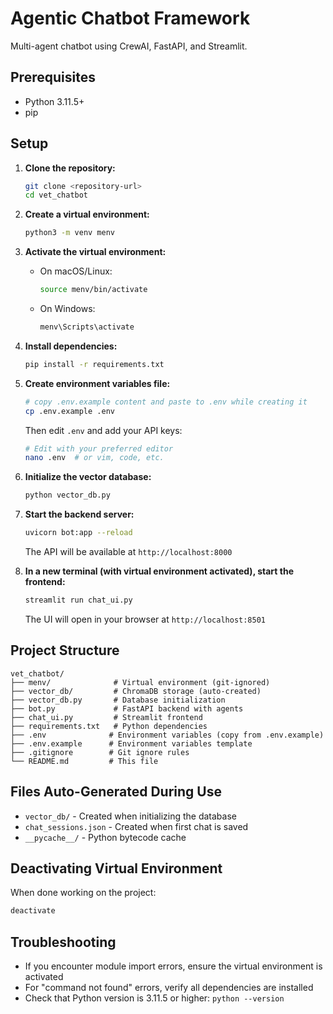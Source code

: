# Agentic Chatbot Framework

Multi-agent chatbot using CrewAI, FastAPI, and Streamlit.

## Prerequisites

- Python 3.11.5+
- pip

## Setup

1. **Clone the repository:**
   ```bash
   git clone <repository-url>
   cd vet_chatbot
   ```

2. **Create a virtual environment:**
   ```bash
   python3 -m venv menv
   ```

3. **Activate the virtual environment:**
   - On macOS/Linux:
     ```bash
     source menv/bin/activate
     ```
   - On Windows:
     ```bash
     menv\Scripts\activate
     ```

4. **Install dependencies:**
   ```bash
   pip install -r requirements.txt
   ```

5. **Create environment variables file:**
   ```bash
   # copy .env.example content and paste to .env while creating it
   cp .env.example .env
   ```
   Then edit `.env` and add your API keys:
   ```bash
   # Edit with your preferred editor
   nano .env  # or vim, code, etc.
   ```

6. **Initialize the vector database:**
   ```bash
   python vector_db.py
   ```

7. **Start the backend server:**
   ```bash
   uvicorn bot:app --reload
   ```
   The API will be available at `http://localhost:8000`

8. **In a new terminal (with virtual environment activated), start the frontend:**
   ```bash
   streamlit run chat_ui.py
   ```
   The UI will open in your browser at `http://localhost:8501`

## Project Structure

```
vet_chatbot/
├── menv/              # Virtual environment (git-ignored)
├── vector_db/         # ChromaDB storage (auto-created)
├── vector_db.py       # Database initialization
├── bot.py             # FastAPI backend with agents
├── chat_ui.py         # Streamlit frontend
├── requirements.txt   # Python dependencies
├── .env              # Environment variables (copy from .env.example)
├── .env.example      # Environment variables template
├── .gitignore        # Git ignore rules
└── README.md         # This file
```

## Files Auto-Generated During Use

- `vector_db/` - Created when initializing the database
- `chat_sessions.json` - Created when first chat is saved
- `__pycache__/` - Python bytecode cache

## Deactivating Virtual Environment

When done working on the project:
```bash
deactivate
```

## Troubleshooting

- If you encounter module import errors, ensure the virtual environment is activated
- For "command not found" errors, verify all dependencies are installed
- Check that Python version is 3.11.5 or higher: `python --version`
